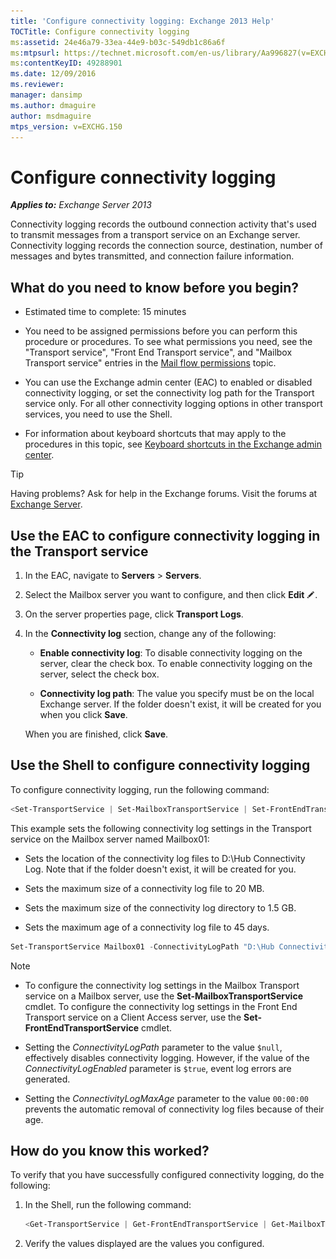 ```yaml
---
title: 'Configure connectivity logging: Exchange 2013 Help'
TOCTitle: Configure connectivity logging
ms:assetid: 24e46a79-33ea-44e9-b03c-549db1c86a6f
ms:mtpsurl: https://technet.microsoft.com/en-us/library/Aa996827(v=EXCHG.150)
ms:contentKeyID: 49288901
ms.date: 12/09/2016
ms.reviewer: 
manager: dansimp
ms.author: dmaguire
author: msdmaguire
mtps_version: v=EXCHG.150
---
```


# Configure connectivity logging

_**Applies to:** Exchange Server 2013_

Connectivity logging records the outbound connection activity that's used to transmit messages from a transport service on an Exchange server. Connectivity logging records the connection source, destination, number of messages and bytes transmitted, and connection failure information.

## What do you need to know before you begin?

- Estimated time to complete: 15 minutes

- You need to be assigned permissions before you can perform this procedure or procedures. To see what permissions you need, see the "Transport service", "Front End Transport service", and "Mailbox Transport service" entries in the [Mail flow permissions](mail-flow-permissions-exchange-2013-help.md) topic.

- You can use the Exchange admin center (EAC) to enabled or disabled connectivity logging, or set the connectivity log path for the Transport service only. For all other connectivity logging options in other transport services, you need to use the Shell.

- For information about keyboard shortcuts that may apply to the procedures in this topic, see [Keyboard shortcuts in the Exchange admin center](keyboard-shortcuts-in-the-exchange-admin-center-2013-help.md).

> [!TIP]
> Having problems? Ask for help in the Exchange forums. Visit the forums at [Exchange Server](https://go.microsoft.com/fwlink/p/?linkid=60612).

## Use the EAC to configure connectivity logging in the Transport service

1. In the EAC, navigate to **Servers** \> **Servers**.

2. Select the Mailbox server you want to configure, and then click **Edit** ![Edit icon](images/JJ218640.6f53ccb2-1f13-4c02-bea0-30690e6ea71d(EXCHG.150).gif "Edit icon").

3. On the server properties page, click **Transport Logs**.

4. In the **Connectivity log** section, change any of the following:

   - **Enable connectivity log**: To disable connectivity logging on the server, clear the check box. To enable connectivity logging on the server, select the check box.

   - **Connectivity log path**: The value you specify must be on the local Exchange server. If the folder doesn't exist, it will be created for you when you click **Save**.

   When you are finished, click **Save**.

## Use the Shell to configure connectivity logging

To configure connectivity logging, run the following command:

```powershell
<Set-TransportService | Set-MailboxTransportService | Set-FrontEndTransportService> <ServerIdentity> -ConnectivityLogEnabled <$true | $false> -ConnectivityLogMaxAge <dd.hh:mm:ss> -ConnectivityLogMaxDirectorySize <Size> -ConnectivityLogMaxFileSize <Size> -ConnectivityLogPath <LocalFilePath>
```

This example sets the following connectivity log settings in the Transport service on the Mailbox server named Mailbox01:

- Sets the location of the connectivity log files to D:\\Hub Connectivity Log. Note that if the folder doesn't exist, it will be created for you.

- Sets the maximum size of a connectivity log file to 20 MB.

- Sets the maximum size of the connectivity log directory to 1.5 GB.

- Sets the maximum age of a connectivity log file to 45 days.

```powershell
Set-TransportService Mailbox01 -ConnectivityLogPath "D:\Hub Connectivity Log" -ConnectivityLogMaxFileSize 20MB -ConnectivityLogMaxDirectorySize 1.5GB -ConnectivityLogMaxAge 45.00:00:00
```

> [!NOTE]
> <UL>
> <LI>
> <P>To configure the connectivity log settings in the Mailbox Transport service on a Mailbox server, use the <STRONG>Set-MailboxTransportService</STRONG> cmdlet. To configure the connectivity log settings in the Front End Transport service on a Client Access server, use the <STRONG>Set-FrontEndTransportService</STRONG> cmdlet.</P>
> <LI>
> <P>Setting the <EM>ConnectivityLogPath</EM> parameter to the value <CODE>$null</CODE>, effectively disables connectivity logging. However, if the value of the <EM>ConnectivityLogEnabled</EM> parameter is <CODE>$true</CODE>, event log errors are generated.</P>
> <LI>
> <P>Setting the <EM>ConnectivityLogMaxAge</EM> parameter to the value <CODE>00:00:00</CODE> prevents the automatic removal of connectivity log files because of their age.</P></LI></UL>

## How do you know this worked?

To verify that you have successfully configured connectivity logging, do the following:

1. In the Shell, run the following command:

   ```powershell
   <Get-TransportService | Get-FrontEndTransportService | Get-MailboxTransportService> <ServerIdentity> | Format-List ConnectivityLog*
   ```

2. Verify the values displayed are the values you configured.
